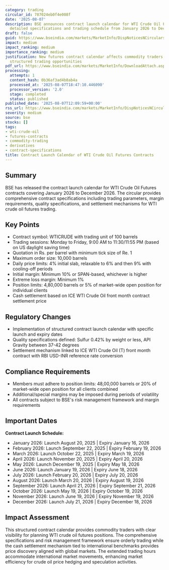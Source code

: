 ```yaml
---
category: trading
circular_id: 787024eb0f4e008f
date: '2025-08-07'
description: BSE announces contract launch calendar for WTI Crude Oil Futures with
  detailed specifications and trading schedule from January 2026 to December 2026.
draft: false
guid: https://www.bseindia.com/markets/MarketInfo/DispNoticesNCirculars.aspx?Noticeid={B1E4CFE7-FF4C-4716-AC11-6B3D424AEE11}&noticeno=20250807-30&dt=08/07/2025&icount=30&totcount=77&flag=0
impact: medium
impact_ranking: medium
importance_ranking: medium
justification: New futures contract calendar affects commodity traders and provides
  structured trading opportunities
pdf_url: https://www.bseindia.com/markets/MarketInfo/DownloadAttach.aspx?id=20250807-30&attachedId=bf80cfbc-4550-4341-a998-1c1bcf0669c4
processing:
  attempts: 1
  content_hash: 0b36af3ad4b8ab4a
  processed_at: '2025-08-07T18:47:10.446090'
  processor_version: '2.0'
  stage: completed
  status: published
published_date: '2025-08-07T12:09:59+00:00'
rss_url: https://www.bseindia.com/markets/MarketInfo/DispNoticesNCirculars.aspx?Noticeid={B1E4CFE7-FF4C-4716-AC11-6B3D424AEE11}&noticeno=20250807-30&dt=08/07/2025&icount=30&totcount=77&flag=0
severity: medium
source: bse
stocks: []
tags:
- wti-crude-oil
- futures-contracts
- commodity-trading
- derivatives
- contract-specifications
title: Contract Launch Calendar of WTI Crude Oil Futures Contracts
---
```


## Summary

BSE has released the contract launch calendar for WTI Crude Oil Futures contracts covering January 2026 to December 2026. The circular provides comprehensive contract specifications including trading parameters, margin requirements, quality specifications, and settlement mechanisms for WTI crude oil futures trading.

## Key Points

- Contract symbol: WTICRUDE with trading unit of 100 barrels
- Trading sessions: Monday to Friday, 9:00 AM to 11:30/11:55 PM (based on US daylight saving time)
- Quotation in Rs. per barrel with minimum tick size of Re. 1
- Maximum order size: 10,000 barrels
- Daily price limits: 4% initial slab, relaxable to 6% and then 9% with cooling-off periods
- Initial margin: Minimum 10% or SPAN-based, whichever is higher
- Extreme loss margin: Minimum 1%
- Position limits: 4,80,000 barrels or 5% of market-wide open position for individual clients
- Cash settlement based on ICE WTI Crude Oil front month contract settlement price

## Regulatory Changes

- Implementation of structured contract launch calendar with specific launch and expiry dates
- Quality specifications defined: Sulfur 0.42% by weight or less, API Gravity between 37-42 degrees
- Settlement mechanism linked to ICE WTI Crude Oil (T) front month contract with RBI USD-INR reference rate conversion

## Compliance Requirements

- Members must adhere to position limits: 48,00,000 barrels or 20% of market-wide open position for all clients combined
- Additional/special margins may be imposed during periods of volatility
- All contracts subject to BSE's risk management framework and margin requirements

## Important Dates

**Contract Launch Schedule:**
- January 2026: Launch August 20, 2025 | Expiry January 16, 2026
- February 2026: Launch September 22, 2025 | Expiry February 19, 2026
- March 2026: Launch October 22, 2025 | Expiry March 19, 2026
- April 2026: Launch November 20, 2025 | Expiry April 20, 2026
- May 2026: Launch December 19, 2025 | Expiry May 18, 2026
- June 2026: Launch January 19, 2026 | Expiry June 18, 2026
- July 2026: Launch February 20, 2026 | Expiry July 20, 2026
- August 2026: Launch March 20, 2026 | Expiry August 19, 2026
- September 2026: Launch April 21, 2026 | Expiry September 21, 2026
- October 2026: Launch May 19, 2026 | Expiry October 19, 2026
- November 2026: Launch June 19, 2026 | Expiry November 19, 2026
- December 2026: Launch July 21, 2026 | Expiry December 18, 2026

## Impact Assessment

This structured contract calendar provides commodity traders with clear visibility for planning WTI crude oil futures positions. The comprehensive specifications and risk management framework ensure orderly trading while the cash settlement mechanism tied to international benchmarks provides price discovery aligned with global markets. The extended trading hours accommodate international market movements, enhancing market efficiency for crude oil price hedging and speculation activities.